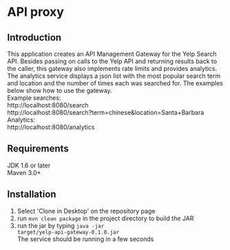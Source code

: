 API proxy
================
Introduction
------------
This application creates an API Management Gateway for the Yelp Search API. Besides passing on calls to the Yelp API and
returning results back to the caller, this gateway also implements rate limits and provides analytics. The analytics
service displays a json list with the most popular search term and location and the number of times each was searched for.
The examples below show how to use the gateway.<br />
Example searches:<br />
http://localhost:8080/search<br />
http://localhost:8080/search?term=chinese&location=Santa+Barbara<br />
Analytics:<br />
http://localhost:8080/analytics<br />

Requirements
------------
JDK 1.6 or later<br />
Maven 3.0+

Installation
------------
1) Select 'Clone in Desktop' on the repository page<br />
2) run <code>mvn clean package</code> in the project directory to build the JAR<br />
3) run the jar by typing <code>java -jar target/yelp-api-gateway-0.1.0.jar</code><br />
The service should be running in a few seconds
